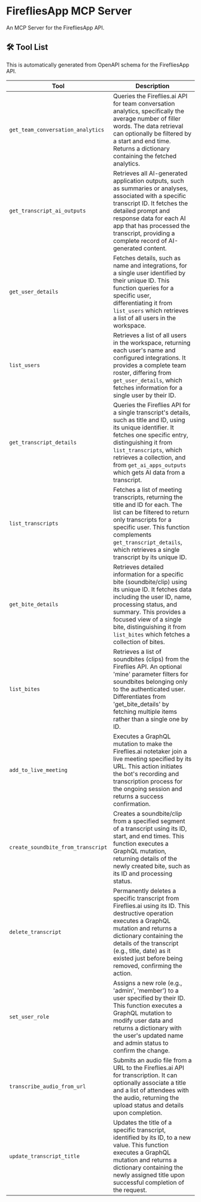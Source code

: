 # FirefliesApp MCP Server

An MCP Server for the FirefliesApp API.

## 🛠️ Tool List

This is automatically generated from OpenAPI schema for the FirefliesApp API.


| Tool | Description |
|------|-------------|
| `get_team_conversation_analytics` | Queries the Fireflies.ai API for team conversation analytics, specifically the average number of filler words. The data retrieval can optionally be filtered by a start and end time. Returns a dictionary containing the fetched analytics. |
| `get_transcript_ai_outputs` | Retrieves all AI-generated application outputs, such as summaries or analyses, associated with a specific transcript ID. It fetches the detailed prompt and response data for each AI app that has processed the transcript, providing a complete record of AI-generated content. |
| `get_user_details` | Fetches details, such as name and integrations, for a single user identified by their unique ID. This function queries for a specific user, differentiating it from `list_users` which retrieves a list of all users in the workspace. |
| `list_users` | Retrieves a list of all users in the workspace, returning each user's name and configured integrations. It provides a complete team roster, differing from `get_user_details`, which fetches information for a single user by their ID. |
| `get_transcript_details` | Queries the Fireflies API for a single transcript's details, such as title and ID, using its unique identifier. It fetches one specific entry, distinguishing it from `list_transcripts`, which retrieves a collection, and from `get_ai_apps_outputs` which gets AI data from a transcript. |
| `list_transcripts` | Fetches a list of meeting transcripts, returning the title and ID for each. The list can be filtered to return only transcripts for a specific user. This function complements `get_transcript_details`, which retrieves a single transcript by its unique ID. |
| `get_bite_details` | Retrieves detailed information for a specific bite (soundbite/clip) using its unique ID. It fetches data including the user ID, name, processing status, and summary. This provides a focused view of a single bite, distinguishing it from `list_bites` which fetches a collection of bites. |
| `list_bites` | Retrieves a list of soundbites (clips) from the Fireflies API. An optional 'mine' parameter filters for soundbites belonging only to the authenticated user. Differentiates from 'get_bite_details' by fetching multiple items rather than a single one by ID. |
| `add_to_live_meeting` | Executes a GraphQL mutation to make the Fireflies.ai notetaker join a live meeting specified by its URL. This action initiates the bot's recording and transcription process for the ongoing session and returns a success confirmation. |
| `create_soundbite_from_transcript` | Creates a soundbite/clip from a specified segment of a transcript using its ID, start, and end times. This function executes a GraphQL mutation, returning details of the newly created bite, such as its ID and processing status. |
| `delete_transcript` | Permanently deletes a specific transcript from Fireflies.ai using its ID. This destructive operation executes a GraphQL mutation and returns a dictionary containing the details of the transcript (e.g., title, date) as it existed just before being removed, confirming the action. |
| `set_user_role` | Assigns a new role (e.g., 'admin', 'member') to a user specified by their ID. This function executes a GraphQL mutation to modify user data and returns a dictionary with the user's updated name and admin status to confirm the change. |
| `transcribe_audio_from_url` | Submits an audio file from a URL to the Fireflies.ai API for transcription. It can optionally associate a title and a list of attendees with the audio, returning the upload status and details upon completion. |
| `update_transcript_title` | Updates the title of a specific transcript, identified by its ID, to a new value. This function executes a GraphQL mutation and returns a dictionary containing the newly assigned title upon successful completion of the request. |
